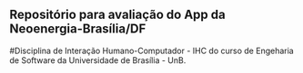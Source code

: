 ## Repositório para avaliação do App da Neoenergia-Brasília/DF
#Disciplina de Interação Humano-Computador - IHC do curso de Engeharia de Software da Universidade de Brasília - UnB. 
